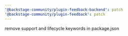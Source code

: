 ```yaml
---
'@backstage-community/plugin-feedback-backend': patch
'@backstage-community/plugin-feedback': patch
---
```


remove support and lifecycle keywords in package.json
